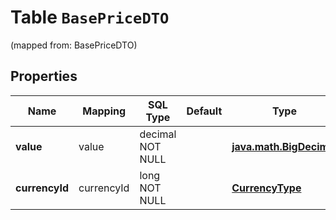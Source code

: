 
# Table `BasePriceDTO`
(mapped from: BasePriceDTO)

## Properties
Name | Mapping | SQL Type | Default | Type | Description | Notes
---- | ------- | -------- | ------- | ---- | ----------- | -----
**value** | value | decimal NOT NULL |  | [**java.math.BigDecimal**](java.math.BigDecimal.md) | Значение. | 
**currencyId** | currencyId | long NOT NULL |  | [**CurrencyType**](CurrencyType.md) |  |  [foreignkey]




